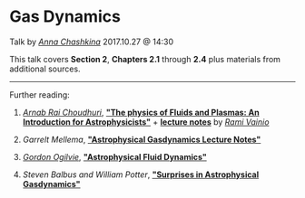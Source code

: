 # Gas Dynamics

Talk by [*Anna Chashkina*](https://github.com/annachashkina) 2017.10.27 @ 14:30

This talk covers **Section 2**, **Chapters 2.1** through **2.4** plus materials from additional sources.

---

Further reading:

1. [*Arnab Rai Choudhuri*](http://www.physics.iisc.ernet.in/~arnab/), [**"The physics of Fluids and Plasmas: An Introduction for Astrophysicists"**](https://www.amazon.co.uk/Physics-Fluids-Plasmas-Introduction-Astrophysicists/dp/0521555434/) + [**lecture notes**](https://nettiopsu.utu.fi/opas/opetusohjelma/marjapuuro.htm?id=8776) by [*Rami Vainio*](https://users.utu.fi/ravainio/)

2. *Garrelt Mellema*, [**"Astrophysical Gasdynamics Lecture Notes"**](http://ttt.astro.su.se/~garrelt/Teaching/AstroGasDyn.pdf)

3. [*Gordon Ogilvie*](http://www.damtp.cam.ac.uk/user/gio10/), [**"Astrophysical Fluid Dynamics"**](https://arxiv.org/pdf/1604.03835.pdf)

4. *Steven Balbus and William Potter*, [**"Surprises in Astrophysical Gasdynamics"**](https://arxiv.org/pdf/1603.06489.pdf)
